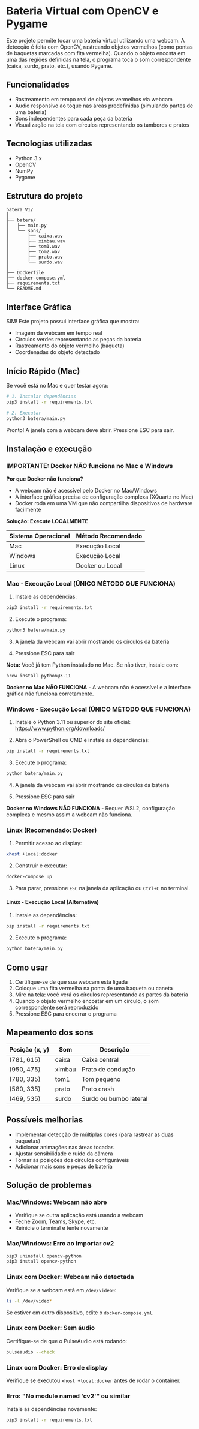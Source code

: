 # Bateria Virtual com OpenCV e Pygame

Este projeto permite tocar uma bateria virtual utilizando uma webcam.
A detecção é feita com OpenCV, rastreando objetos vermelhos (como pontas de baquetas marcadas com fita vermelha).
Quando o objeto encosta em uma das regiões definidas na tela, o programa toca o som correspondente (caixa, surdo, prato, etc.), usando Pygame.

## Funcionalidades

- Rastreamento em tempo real de objetos vermelhos via webcam
- Áudio responsivo ao toque nas áreas predefinidas (simulando partes de uma bateria)
- Sons independentes para cada peça da bateria
- Visualização na tela com círculos representando os tambores e pratos

## Tecnologias utilizadas

- Python 3.x
- OpenCV
- NumPy
- Pygame

## Estrutura do projeto

```
batera_V1/
│
├── batera/
│   ├── main.py
│   └── sons/
│       ├── caixa.wav
│       ├── ximbau.wav
│       ├── tom1.wav
│       ├── tom2.wav
│       ├── prato.wav
│       └── surdo.wav
│
├── Dockerfile
├── docker-compose.yml
├── requirements.txt
└── README.md
```

## Interface Gráfica

SIM! Este projeto possui interface gráfica que mostra:
- Imagem da webcam em tempo real
- Círculos verdes representando as peças da bateria
- Rastreamento do objeto vermelho (baqueta)
- Coordenadas do objeto detectado

## Início Rápido (Mac)

Se você está no Mac e quer testar agora:

```bash
# 1. Instalar dependências
pip3 install -r requirements.txt

# 2. Executar
python3 batera/main.py
```

Pronto! A janela com a webcam deve abrir. Pressione ESC para sair.

## Instalação e execução

### IMPORTANTE: Docker NÃO funciona no Mac e Windows

**Por que Docker não funciona?**
- A webcam não é acessível pelo Docker no Mac/Windows
- A interface gráfica precisa de configuração complexa (XQuartz no Mac)
- Docker roda em uma VM que não compartilha dispositivos de hardware facilmente

**Solução: Execute LOCALMENTE**

| Sistema Operacional | Método Recomendado |
|---------------------|-------------------|
| Mac                 | Execução Local    |
| Windows             | Execução Local    |
| Linux               | Docker ou Local   |

### Mac - Execução Local (ÚNICO MÉTODO QUE FUNCIONA)

1. Instale as dependências:
```bash
pip3 install -r requirements.txt
```

2. Execute o programa:
```bash
python3 batera/main.py
```

3. A janela da webcam vai abrir mostrando os círculos da bateria

4. Pressione ESC para sair

**Nota:** Você já tem Python instalado no Mac. Se não tiver, instale com:
```bash
brew install python@3.11
```

**Docker no Mac NÃO FUNCIONA** - A webcam não é acessível e a interface gráfica não funciona corretamente.

### Windows - Execução Local (ÚNICO MÉTODO QUE FUNCIONA)

1. Instale o Python 3.11 ou superior do site oficial: https://www.python.org/downloads/

2. Abra o PowerShell ou CMD e instale as dependências:
```bash
pip install -r requirements.txt
```

3. Execute o programa:
```bash
python batera/main.py
```

4. A janela da webcam vai abrir mostrando os círculos da bateria

5. Pressione ESC para sair

**Docker no Windows NÃO FUNCIONA** - Requer WSL2, configuração complexa e mesmo assim a webcam não funciona.

### Linux (Recomendado: Docker)

1. Permitir acesso ao display:
```bash
xhost +local:docker
```

2. Construir e executar:
```bash
docker-compose up
```

3. Para parar, pressione `ESC` na janela da aplicação ou `Ctrl+C` no terminal.

#### Linux - Execução Local (Alternativa)

1. Instale as dependências:
```bash
pip install -r requirements.txt
```

2. Execute o programa:
```bash
python batera/main.py
```

## Como usar

1. Certifique-se de que sua webcam está ligada
2. Coloque uma fita vermelha na ponta de uma baqueta ou caneta
3. Mire na tela: você verá os círculos representando as partes da bateria
4. Quando o objeto vermelho encostar em um círculo, o som correspondente será reproduzido
5. Pressione ESC para encerrar o programa

## Mapeamento dos sons

| Posição (x, y) | Som     | Descrição              |
|----------------|---------|------------------------|
| (781, 615)     | caixa   | Caixa central          |
| (950, 475)     | ximbau  | Prato de condução      |
| (780, 335)     | tom1    | Tom pequeno            |
| (580, 335)     | prato   | Prato crash            |
| (469, 535)     | surdo   | Surdo ou bumbo lateral |

## Possíveis melhorias

- Implementar detecção de múltiplas cores (para rastrear as duas baquetas)
- Adicionar animações nas áreas tocadas
- Ajustar sensibilidade e ruído da câmera
- Tornar as posições dos círculos configuráveis
- Adicionar mais sons e peças de bateria

## Solução de problemas

### Mac/Windows: Webcam não abre
- Verifique se outra aplicação está usando a webcam
- Feche Zoom, Teams, Skype, etc.
- Reinicie o terminal e tente novamente

### Mac/Windows: Erro ao importar cv2
```bash
pip3 uninstall opencv-python
pip3 install opencv-python
```

### Linux com Docker: Webcam não detectada
Verifique se a webcam está em `/dev/video0`:
```bash
ls -l /dev/video*
```

Se estiver em outro dispositivo, edite o `docker-compose.yml`.

### Linux com Docker: Sem áudio
Certifique-se de que o PulseAudio está rodando:
```bash
pulseaudio --check
```

### Linux com Docker: Erro de display
Verifique se executou `xhost +local:docker` antes de rodar o container.

### Erro: "No module named 'cv2'" ou similar
Instale as dependências novamente:
```bash
pip3 install -r requirements.txt
```

